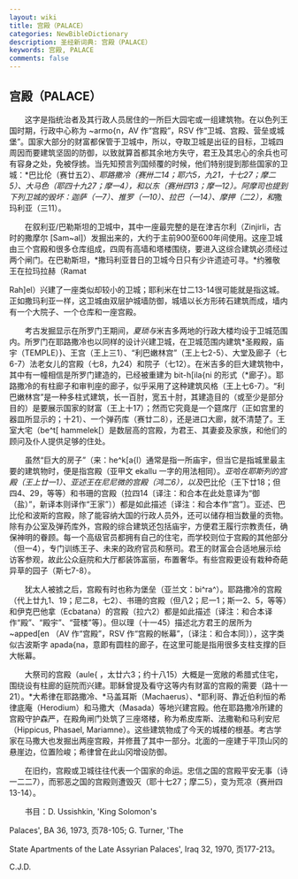 ```yaml
---
layout: wiki
title: 宫殿（PALACE）
categories: NewBibleDictionary
description: 圣经新词典: 宫殿（PALACE）
keywords: 宫殿, PALACE
comments: false
---
```


## 宫殿（PALACE）

　　这字是指统治者及其行政人员居住的一所巨大园宅或一组建筑物。在以色列王国时期，行政中心称为 ~armo{n，AV 作“宫殿”，RSV 作“卫城、宫殿、营垒或城堡”。国家大部分的财富都保管于卫城中，所以，夺取卫城是出征的目标，卫城四周因而要建筑坚固的防御，以致就算首都其余地方失守，君王及其忠心的余兵也可有容身之处，免被俘掳。当先知预言列国倾覆的时候，他们特别提到那些国家的卫城：*巴比伦（赛廿五2）、*耶路撒冷（赛卅二14；耶六5，九21，十七27；摩二5）、大马色（耶四十九27；摩一4），和以东（赛卅四13；摩一12）。阿摩司也提到下列卫城的毁坏：迦萨（一7）、推罗（一10）、拉巴（一14）、摩押（二2），和*撒玛利亚（三11）。

　　在叙利亚/巴勒斯坦的卫城中，其中一座最完整的是在津吉尔利（Zinjirli，古时的撒摩尔 [Sam~al]）发掘出来的，大约于主前900至600年间使用。这座卫城由三个宫殿和很多仓库组成，四周有高墙和塔楼围绕，要进入这综合建筑必须经过两个闸门。在巴勒斯坦，*撒玛利亚昔日的卫城今日只有少许遗迹可寻。*约雅敬王在拉玛拉赫（Ramat

Rah]el）兴建了一座类似却较小的卫城；耶利米在廿二13-14很可能就是指这城。正如撒玛利亚一样，这卫城由双层护城墙防御，城墙以长方形砖石建筑而成，墙内有一个大院子、一个仓库和一座宫殿。

　　考古发掘显示在所罗门王期间，*夏琐与*米吉多两地的行政大楼均设于卫城范围内。所罗门在耶路撒冷也以同样的设计兴建卫城，在卫城范围内建筑*圣殿殿，庙宇（TEMPLE）}、王宫（王上三1）、“利巴嫩林宫”（王上七2-5）、大堂及廊子（七6-7）法老女儿的宫殿（七8，九24）和院子（七12）。在米吉多的巨大建筑物中，其中有一幢相信是所罗门建造的，已经被重建为 bit-h[ila{ni 的形式（*廊子）。耶路撒冷的有柱廊子和审判座的廊子，似乎采用了这种建筑风格（王上七6-7）。“利巴嫩林宫”是一种多柱式建筑，长一百肘，宽五十肘，其建造目的（或至少是部分目的）是要展示国家的财富（王上十17）；然而它究竟是一个筵席厅（正如宫里的器皿所显示的；十21）、一个弹药库（赛廿二8），还是进口大廊，就不清楚了。王室大宅（be^t[ hammelek[）是数层高的宫殿，为君王、其妻妾及家族，和他们的顾问及仆人提供足够的住处。

　　虽然“巨大的房子”（来：he^k[a{l）通常是指一所庙宇，但当它是指城里最主要的建筑物时，便是指宫殿（亚甲文 ekallu 一字的用法相同）。*亚哈在耶斯列的宫殿（王上廿一1）、亚述王在尼尼微的宫殿（鸿二6），以及*巴比伦（王下廿18；但四4、29，等等）和书珊的宫殿（拉四14〔译注：和合本在此处意译为“御（盐）”，新译本则译作“王家”〕）都是如此描述〔译注：和合本作“宫”〕。亚述、巴比伦和波斯的宫殿，除了能容纳大国的行政人员外，还可以储存相当数量的贡物。除有办公室及弹药库外，宫殿的综合建筑还包括庙宇，方便君王履行宗教责任，确保神明的眷顾。每一个高级官员都拥有自己的住宅，而学校则位于宫殿的其他部分（但一4），专门训练王子、未来的政府官员和祭司。君王的财富会合适地展示给访客参观，故此公众庭院和大厅都装饰富丽，布置奢华。有些宫殿更设有栽种奇葩异草的园子（斯七7-8）。

　　犹太人被掳之后，宫殿有时也称为堡垒（亚兰文：bi^ra^）。耶路撒冷的宫殿（代上廿九1、19；尼二8，七2）、书珊的宫殿（但八2；尼一1；斯一2、5，等等）和伊克巴他拿（Ecbatana）的宫殿（拉六2）都是如此描述〔译注：和合本译作“殿”、“殿宇”、“营楼”等〕。但以理（十一45）描述北方君王的居所为 ~apped[en （AV 作“宫殿”，RSV 作“宫殿的帐幕”，〔译注：和合本同〕），这字类似古波斯字 apada{na，意即有圆柱的廊子，在这里可能是指用很多支柱支撑的巨大帐幕。

　　大祭司的宫殿（aule{ ，太廿六3；约十八15）大概是一宽敞的希腊式住宅，围绕设有柱廊的庭院而兴建。耶稣曾提及看守这等内有财富的宫殿的需要（路十一21）。*大希律在耶路撒冷、*马盖耳斯（Machaerus）、*耶利哥、靠近伯利恒的希律底庵（Herodium）和马撒大（Masada）等地兴建宫殿。他在耶路撒冷所建的宫殿守护森严，在殿角闸门处筑了三座塔楼，称为希皮库斯、法撒勒和马利安尼（Hippicus, Phasael, Mariamne）。这些建筑物成了今天的城楼的根基。考古学家在马撒大也发掘出两座宫殿，并修葺了其中一部分。北面的一座建于平顶山冈的悬崖边，位置险峻；希律曾在此山冈增设防御。

　　在旧约，宫殿或卫城往往代表一个国家的命运。忠信之国的宫殿平安无事（诗一二二7），而邪恶之国的宫殿则遭毁灭（耶十七27；摩二5），变为荒凉（赛卅四13-14）。

　　书目：D. Ussishkin, 'King Solomon's

Palaces', BA 36, 1973, 页78-105; G. Turner, 'The

State Apartments of the Late Assyrian Palaces', Iraq 32, 1970, 页177-213。

C.J.D.









